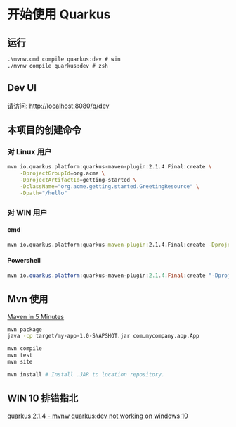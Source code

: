# 开始使用 Quarkus

## 运行

```cmd
.\mvnw.cmd compile quarkus:dev # win
./mvnw compile quarkus:dev # zsh
```

## Dev UI

请访问: [http://localhost:8080/q/dev](http://localhost:8080/q/dev)

## 本项目的创建命令

### 对 Linux 用户
```zsh
mvn io.quarkus.platform:quarkus-maven-plugin:2.1.4.Final:create \
    -DprojectGroupId=org.acme \
    -DprojectArtifactId=getting-started \
    -DclassName="org.acme.getting.started.GreetingResource" \
    -Dpath="/hello"
```

### 对 WIN 用户

#### cmd
```cmd
mvn io.quarkus.platform:quarkus-maven-plugin:2.1.4.Final:create -DprojectGroupId=org.acme -DprojectArtifactId=getting-started -DclassName="org.acme.getting.started.GreetingResource" -Dpath="/hello"
```

#### Powershell
```powershell
mvn io.quarkus.platform:quarkus-maven-plugin:2.1.4.Final:create "-DprojectGroupId=org.acme" "-DprojectArtifactId=getting-started" "-DclassName=org.acme.getting.started.GreetingResource" "-Dpath=/hello"
```

## Mvn 使用

[Maven in 5 Minutes](https://maven.apache.org/guides/getting-started/maven-in-five-minutes.html)

```zsh
mvn package
java -cp target/my-app-1.0-SNAPSHOT.jar com.mycompany.app.App

mvn compile
mvn test
mvn site

mvn install # Install .JAR to location repository.
```

## WIN 10 排错指北

[quarkus 2.1.4 - mvnw quarkus:dev not working on windows 10](https://stackoverflow.com/questions/68958241/quarkus-2-1-4-mvnw-quarkusdev-not-working-on-windows-10)
